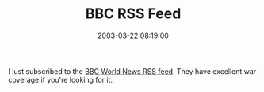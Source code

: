 ﻿---
layout: post
title: "BBC RSS Feed"
comments: false
date: 2003-03-22 08:19:00
updated: 2004-06-30 20:35:00
categories:
 - Technology
subtext-id: f3316ac3-57d8-4359-aa86-d038c029b36f
alias: /blog/BBC-RSS-Feed.aspx
---


I just subscribed to the [BBC World News RSS feed](http://news.bbc.co.uk/2/hi/help/3223484.stm). They have excellent war coverage if you're looking for it. 
